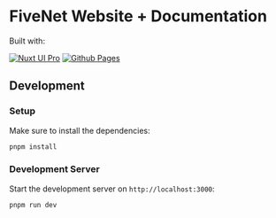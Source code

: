 # FiveNet Website + Documentation

Built with:

[![Nuxt UI Pro](https://img.shields.io/badge/Made%20with-Nuxt%20UI%20Pro-00DC82?logo=nuxt.js&labelColor=020420)](https://ui.nuxt.com/pro) [![Github Pages](https://img.shields.io/badge/Github%20Pages-121013?logo=github&logoColor=white)](#)

## Development

### Setup

Make sure to install the dependencies:

```bash
pnpm install
```

### Development Server

Start the development server on `http://localhost:3000`:

```bash
pnpm run dev
```
